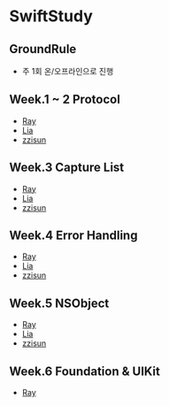 # SwiftStudy

## GroundRule
- 주 1회 온/오프라인으로 진행

## Week.1 ~ 2 Protocol
- [Ray](https://github.com/zzisun/SwiftStudy/tree/master/ProtocolExtension/Ray)
- [Lia](https://github.com/zzisun/SwiftStudy/blob/master/Study/ProtocolExtension/Lia/001.%20Protocol%2BExtension.md)
- [zzisun](https://github.com/zzisun/SwiftStudy/tree/master/ProtocolExtension/zzisun#readme)

## Week.3 Capture List
- [Ray](https://github.com/zzisun/SwiftStudy/tree/master/CaptureList/Ray)
- [Lia](https://github.com/zzisun/SwiftStudy/blob/master/Study/CaptureList/Lia/002.%20Automatic%20Reference%20Counting.md)
- [zzisun](https://github.com/zzisun/SwiftStudy/tree/master/CaptureList/zzisun)

## Week.4 Error Handling
- [Ray](https://github.com/zzisun/SwiftStudy/tree/master/Study/ErrorHandling/Ray)
- [Lia](https://github.com/zzisun/SwiftStudy/blob/master/Study/ErrorHandling/Lia/003.%20Error%20Handling.md)
- [zzisun](https://github.com/zzisun/SwiftStudy/tree/master/Study/ErrorHandling/zzisun)

## Week.5 NSObject
- [Ray](https://github.com/zzisun/SwiftStudy/tree/master/Study/NSObject/%EB%A0%88%EC%9D%B4)
- [Lia](https://github.com/zzisun/SwiftStudy/blob/master/Study/NSObject/Lia/004.%20NSObject.md)
- [zzisun](https://github.com/zzisun/SwiftStudy/tree/master/Study/NSObject/zzisun)

## Week.6 Foundation & UIKit
- [Ray]()
